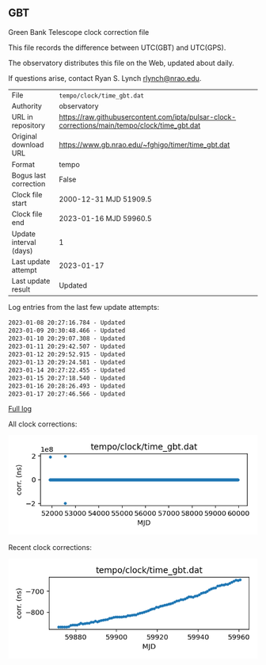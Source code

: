 
## GBT

Green Bank Telescope clock correction file

This file records the difference between UTC(GBT) and UTC(GPS).

The observatory distributes this file on the Web, updated about daily.

If questions arise, contact Ryan S. Lynch <rlynch@nrao.edu>.

|     |     |
|:--- |:--- |
| File | `tempo/clock/time_gbt.dat` |
| Authority | observatory |
| URL in repository | <https://raw.githubusercontent.com/ipta/pulsar-clock-corrections/main/tempo/clock/time_gbt.dat> |
| Original download URL | <https://www.gb.nrao.edu/~fghigo/timer/time_gbt.dat> |
| Format | tempo |
| Bogus last correction | False |
| Clock file start | 2000-12-31 MJD 51909.5 |
| Clock file end | 2023-01-16 MJD 59960.5 |
| Update interval (days) | 1 |
| Last update attempt | 2023-01-17 |
| Last update result | Updated |

Log entries from the last few update attempts:
```
2023-01-08 20:27:16.784 - Updated
2023-01-09 20:30:48.466 - Updated
2023-01-10 20:29:07.308 - Updated
2023-01-11 20:29:42.507 - Updated
2023-01-12 20:29:52.915 - Updated
2023-01-13 20:29:24.581 - Updated
2023-01-14 20:27:22.455 - Updated
2023-01-15 20:27:18.540 - Updated
2023-01-16 20:28:26.493 - Updated
2023-01-17 20:27:46.566 - Updated
```
[Full log](https://raw.githubusercontent.com/ipta/pulsar-clock-corrections/main/log/tempo/clock/time_gbt.dat.log)


All clock corrections:

![plot of all clock corrections](time_gbt.dat.png "All corrections")

Recent clock corrections:

![plot of recent clock corrections](time_gbt.dat.short.png "Recent corrections")

